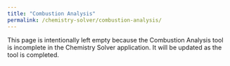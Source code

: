 ```yaml
---
title: "Combustion Analysis"
permalink: /chemistry-solver/combustion-analysis/
---
```

This page is intentionally left empty because the Combustion Analysis tool is incomplete in the Chemistry Solver application. It will be updated as the tool is completed.